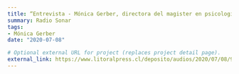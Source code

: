 ```yaml
---
title: “Entrevista - Mónica Gerber, directora del magister en psicología social de la UDP”
summary: Radio Sonar
tags:
- Mónica Gerber
date: "2020-07-08"

# Optional external URL for project (replaces project detail page).
external_link: https://www.litoralpress.cl/deposito/audios/2020/07/08/9076610.mp3
---
```

